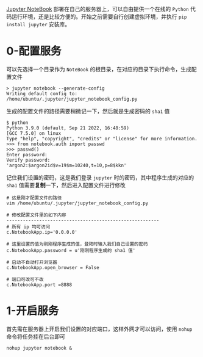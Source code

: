 [Jupyter NoteBook](https://jupyter.org/) 部署在自己的服务器上，可以自由提供一个在线的 `Python` 代码运行环境，还是比较方便的。开始之前需要自行创建虚拟环境，并执行 `pip install jupyter` 安装库。

# 0-配置服务

可以先选择一个目录作为 `NoteBook` 的根目录，在对应的目录下执行命令，生成配置文件

```shell
> jupyter notebook --generate-config
Writing default config to: /home/ubuntu/.jupyter/jupyter_notebook_config.py
```

生成的配置文件的路径需要稍微记一下，然后就是生成密码的 `sha1` 值

```shell
$ python
Python 3.9.0 (default, Sep 21 2022, 16:48:59)
[GCC 7.5.0] on linux
Type "help", "copyright", "credits" or "license" for more information.
>>> from notebook.auth import passwd
>>> passwd()
Enter password:
Verify password:
'argon2:$argon2id$v=19$m=10240,t=10,p=8$kkn'
```

记住我们设置的密码，这是我们登录 `jupyter` 时的密码，其中程序生成的对应的 `sha1` 值需要**复制**一下，然后进入配置文件进行修改

```shell
# 这是刚才配置文件的路径
vim /home/ubuntu/.jupyter/jupyter_notebook_config.py

# 修改配置文件里的如下内容
--------------------------------------------------------
# 所有 ip 均可访问
c.NotebookApp.ip='0.0.0.0'

# 这里设置的值为刚刚程序生成的值，登陆时输入我们自己设置的密码
c.NotebookApp.password = u'刚刚程序生成的 sha1 值'

# 启动不自动打开浏览器
c.NotebookApp.open_browser = False

# 端口可改可不改
c.NotebookApp.port =8888
```

# 1-开启服务

首先需在服务器上开启我们设置的对应端口，这样外网才可以访问，使用 `nohup` 命令将任务挂在后台即可

```shell
nohup jupyter notebook &
```